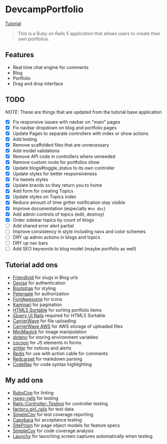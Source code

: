 # DevcampPortfolio

[Tutorial](https://www.udemy.com/professional-rails-5-development-course)

> This is a Ruby on Rails 5 application that allows users to create their own
portfolios.

## Features

- Real time chat engine for comments
- Blog
- Portfolio
- Drag and drop interface

## TODO

*NOTE*: These are things that are updated from the tutorial base application

- [x] Fix responsive issues with navbar on "main" pages
- [x] Fix navbar dropdown on blog and portfolio pages
- [x] Update Pages to separate controllers with index or show actions
- [x] Add testing
- [x] Remove scaffolded files that are unnecessary
- [x] Add model validations
- [x] Remove API code in controllers where unneeded
- [x] Remove custom route for portfolios show
- [x] Update blogs#toggle_status to its own controller
- [x] Update styles for better responsiveness
- [x] Fix tweets styles
- [x] Update brands so they return you to home
- [x] Add form for creating Topics
- [x] Update styles on Topics index
- [x] Reduce amount of time gritter notification stay visible
- [x] Improve documentation (especially `#no doc`)
- [x] Add admin controls of topics (edit, destroy)
- [x] Order sidebar topics by count of blogs
- [ ] Add shared error alert partial
- [ ] Improve consistency in style including navs and color schemes
- [ ] DRY up admin actions in blogs and topics
- [ ] DRY up nav bars
- [ ] Add SEO keywords to blog model (maybe portfolio as well)

## Tutorial add ons

- [FriendlyId](https://github.com/norman/friendly_id) for slugs in Blog urls
- [Devise](https://github.com/plataformatec/devise) for authentication
- [Bootstrap](https://github.com/twbs/bootstrap-rubygem) for styling
- [Petergate](https://github.com/elorest/petergate) for authorization
- [FontAwesome](https://github.com/bokmann/font-awesome-rails) for icons
- [Kaminari](https://github.com/kaminari/kaminari) for pagination
- [HTML5 Sortable](https://github.com/lukasoppermann/html5sortable) for sorting
  portfolio items
- [jQuery UI Rails](https://github.com/jquery-ui-rails/jquery-ui-rails) required
  for HTML5 Sortable
- [CarrierWave](https://github.com/carrierwaveuploader/carrierwave) for file
  uploading
- [CarrierWave AWS](https://github.com/sorentwo/carrierwave-aws) for AWS storage
  of uploaded files
- [MiniMagick](https://github.com/minimagick/minimagick) for image manipulation
- [dotenv](https://github.com/bkeepers/dotenv) for storing environment variables
- [cocoon](https://github.com/nathanvda/cocoon) for JS elements in forms
- [gritter](https://github.com/RobinBrouwer/gritter) for notices and alerts
- [Redis](https://github.com/redis/redis-rb) for use with action cable for
  comments
- [Redcarpet](https://github.com/vmg/redcarpet) for markdown parsing
- [CodeRay](https://github.com/rubychan/coderay) for code syntax highlighting

## My add ons

- [RuboCop](https://github.com/bbatsov/rubocop) for linting
- [rspec-rails](https://github.com/rspec/rspec-rails) for testing
- [Rails::Controller::Testing](https://github.com/rails/rails-controller-testing)
  for controller testing
- [factory_girl_rails](https://github.com/thoughtbot/factory_girl_rails) for
  test data
- [SimpleCov](https://github.com/colszowka/simplecov) for test coverage
  reporting
- [Capybara](https://github.com/teamcapybara/capybara) for acceptance testing
- [SitePrism](https://github.com/natritmeyer/site_prism) for page object models
  for feature specs
- [SimpleCov](https://github.com/colszowka/simplecov) for code coverage analysis
- [Launchy](https://github.com/copiousfreetime/launchy) for launching screen
  captures automatically when testing
